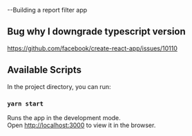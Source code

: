 --Building a report filter app


## Bug why I downgrade typescript version
https://github.com/facebook/create-react-app/issues/10110

## Available Scripts

In the project directory, you can run:

### `yarn start`

Runs the app in the development mode.\
Open [http://localhost:3000](http://localhost:3000) to view it in the browser.

